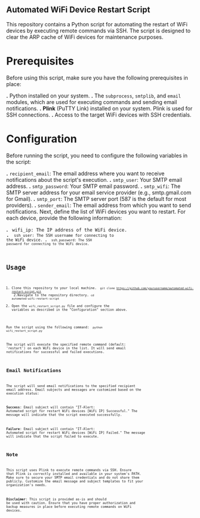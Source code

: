 ## Automated WiFi Device Restart Script
This repository contains a Python script for automating the restart of WiFi devices by executing remote commands via SSH. The script is designed to clear the ARP cache of WiFi devices for maintenance purposes.

# Prerequisites
Before using this script, make sure you have the following prerequisites in place:

**.** Python installed on your system.
**.** The <code>subprocess</code>, <code>smtplib</code>, and <code>email</code> modules, which are used for executing commands and sending email notifications.
**.** **Plink** (PuTTY Link) installed on your system. Plink is used for SSH connections.
**.** Access to the target WiFi devices with SSH credentials.

# Configuration
Before running the script, you need to configure the following variables in the script:

**.**  <code>recipient_email</code>: The email address where you want to receive notifications about the script's execution.
**.**  <code>smtp_user</code>: Your SMTP email address.
**.**  <code>smtp_password</code>: Your SMTP email password.
**.**  <code>smtp_wifi</code>: The SMTP server address for your email service provider (e.g., smtp.gmail.com for Gmail).
**.**  <code>smtp_port</code>: The SMTP server port (587 is the default for most providers).
**.**  <code>sender_email</code>: The email address from which you want to send notifications.
Next, define the list of WiFi devices you want to restart. For each device, provide the following information:

**.**  <code> wifi_ip: The IP address of the WiFi device.
**.**  <code> ssh_user: The SSH username for connecting to the WiFi device.
**.**  <code> ssh_password: The SSH password for connecting to the WiFi device.
# Usage
1. Clone this repository to your local machine.
<code> git clone https://github.com/yourusername/automated-wifi-restart-script.git </code>
2.Navigate to the repository directory.
<code>cd automated-wifi-restart-script</code>
3. Open the <code>wifi_restart_script.py</code> file and configure the variables as described in the "Configuration" section above.

Run the script using the following command:
<code> python wifi_restart_script.py</code>

The script will execute the specified remote command (default: 'restart') on each WiFi device in the list. It will send email notifications for successful and failed executions.

## Email Notifications
The script will send email notifications to the specified recipient email address. Email subjects and messages are customized based on the execution status:

**Success**: Email subject will contain "IT-Alert: Automated script for restart WiFi devices [WiFi IP] Successful." The message will indicate that the script executed successfully.

**Failure**: Email subject will contain "IT-Alert: Automated script for restart WiFi devices [WiFi IP] Failed." The message will indicate that the script failed to execute.

## Note
This script uses Plink to execute remote commands via SSH. Ensure that Plink is correctly installed and available in your system's PATH.
Make sure to secure your SMTP email credentials and do not share them publicly.
Customize the email message and subject templates to fit your organization's needs.

**Disclaimer**: This script is provided as-is and should be used with caution. Ensure that you have proper authorization and backup measures in place before executing remote commands on WiFi devices.
